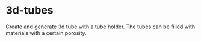 # 3d-tubes
Create and generate 3d tube with a tube holder. The tubes can be filled with materials with a certain porosity.
